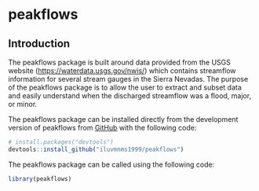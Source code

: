 
<!-- README.md is generated from README.Rmd. Please edit that file -->

# peakflows

<!-- badges: start -->
<!-- badges: end -->

## Introduction

The peakflows package is built around data provided from the USGS
website (<https://waterdata.usgs.gov/nwis/>) which contains streamflow
information for several stream gauges in the Sierra Nevadas. The purpose
of the peakflows package is to allow the user to extract and subset data
and easily understand when the discharged streamflow was a flood, major,
or minor.

The peakflows package can be installed directly from the development
version of peakflows from [GitHub](https://github.com/) with the
following code:

``` r
# install.packages("devtools")
devtools::install_github("iluvmnms1999/peakflows")
```

The peakflows package can be called using the following code:

``` r
library(peakflows)
```
